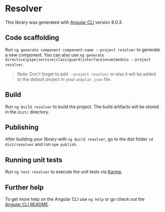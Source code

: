 # Resolver

This library was generated with [Angular CLI](https://github.com/angular/angular-cli) version 8.0.3.

## Code scaffolding

Run `ng generate component component-name --project resolver` to generate a new component. You can also use `ng generate directive|pipe|service|class|guard|interface|enum|module --project resolver`.
> Note: Don't forget to add `--project resolver` or else it will be added to the default project in your `angular.json` file. 

## Build

Run `ng build resolver` to build the project. The build artifacts will be stored in the `dist/` directory.

## Publishing

After building your library with `ng build resolver`, go to the dist folder `cd dist/resolver` and run `npm publish`.

## Running unit tests

Run `ng test resolver` to execute the unit tests via [Karma](https://karma-runner.github.io).

## Further help

To get more help on the Angular CLI use `ng help` or go check out the [Angular CLI README](https://github.com/angular/angular-cli/blob/master/README.md).
